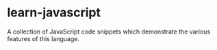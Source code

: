 # learn-javascript
A collection of JavaScript code snippets which demonstrate the various features of this language.
